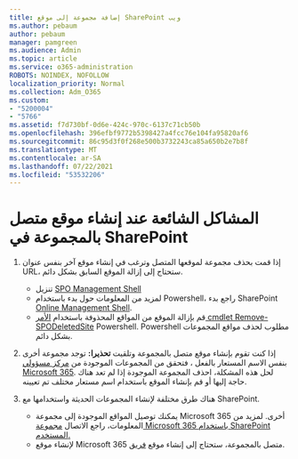 ```yaml
---
title: إضافة مجموعة إلى موقع SharePoint ويب
ms.author: pebaum
author: pebaum
manager: pamgreen
ms.audience: Admin
ms.topic: article
ms.service: o365-administration
ROBOTS: NOINDEX, NOFOLLOW
localization_priority: Normal
ms.collection: Adm_O365
ms.custom:
- "5200004"
- "5766"
ms.assetid: f7d730bf-0d6e-424c-970c-6137c71cb50b
ms.openlocfilehash: 396efbf9772b5398427a4fcc76e104fa95820af6
ms.sourcegitcommit: 86c95d3f0f268e500b3732243ca85a650b2e7b8f
ms.translationtype: MT
ms.contentlocale: ar-SA
ms.lasthandoff: 07/22/2021
ms.locfileid: "53532206"
---
```

# <a name="common-issues-when-creating-a-group-connected-site-in-sharepoint"></a>المشاكل الشائعة عند إنشاء موقع متصل بالمجموعة في SharePoint

1. إذا قمت بحذف مجموعة لموقعها المتصل وترغب في إنشاء موقع آخر بنفس عنوان URL، ستحتاج إلى إزالة الموقع السابق بشكل دائم.

   - تنزيل [SPO Management Shell](https://support.office.com/article/introduction-to-the-sharepoint-online-management-shell-c16941c3-19b4-4710-8056-34c034493429)
   - لمزيد من المعلومات حول بدء باستخدام Powershell، راجع بدء SharePoint [Online Management Shell](/powershell/module/sharepoint-online/remove-sposite).
   - قم بإزالة الموقع من المواقع المحذوفة باستخدام [الأمر cmdlet Remove-SPODeletedSite](/powershell/module/sharepoint-online/remove-sposite?view=sharepoint-ps) Powershell. Powershell مطلوب لحذف مواقع المجموعات بشكل دائم.

1. إذا كنت تقوم بإنشاء موقع متصل بالمجموعة وتلقيت **تحذيرا:** توجد مجموعة أخرى بنفس الاسم المستعار بالفعل ، فتحقق من المجموعات الموجودة من [مركز مسؤولي Microsoft 365](https://admin.microsoft.com/AdminPortal/Home#/groups). لحل هذه المشكلة، احذف المجموعة الموجودة إذا لم تعد هناك حاجة إليها أو قم بإنشاء الموقع باستخدام اسم مستعار مختلف تم تعيينه.

1. هناك طرق مختلفة لإنشاء المجموعات الحديثة واستخدامها مع SharePoint.

   - يمكنك توصيل المواقع الموجودة إلى مجموعة Microsoft 365 أخرى. لمزيد من المعلومات، راجع الاتصال [مجموعة Microsoft 365 باستخدام SharePoint المستخدم.](/sharepoint/dev/transform/modernize-connect-to-office365-group#connect-an-office-365-group-using-the-sharepoint-user-interface)
   - لإنشاء موقع Microsoft 365 متصل بالمجموعة، ستحتاج إلى إنشاء موقع [فريق](https://admin.microsoft.com/sharepoint).

